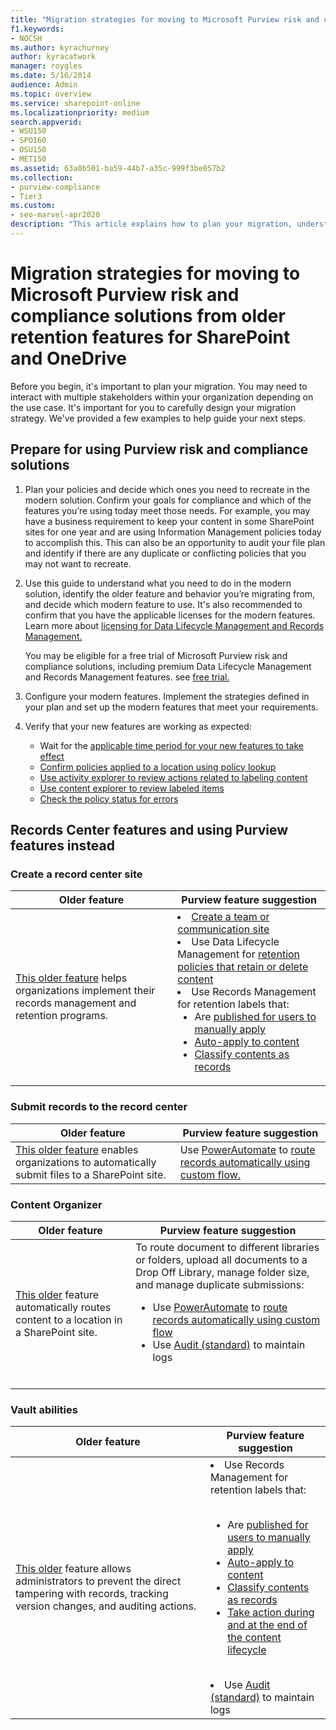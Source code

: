 ```yaml
---
title: "Migration strategies for moving to Microsoft Purview risk and compliance solutions from older retention features for SharePoint and OneDrive"
f1.keywords:
- NOCSH
ms.author: kyrachurney
author: kyracatwork
manager: roygles
ms.date: 5/16/2014
audience: Admin
ms.topic: overview
ms.service: sharepoint-online
ms.localizationpriority: medium
search.appverid:
- WSU150
- SPO160
- OSU150
- MET150
ms.assetid: 63a0b501-ba59-44b7-a35c-999f3be057b2
ms.collection:
- purview-compliance
- Tier3
ms.custom:
- seo-marvel-apr2020
description: "This article explains how to plan your migration, understand the modern solution, and decide which modern solution to use."
---
```


# Migration strategies for moving to Microsoft Purview risk and compliance solutions from older retention features for SharePoint and OneDrive 

Before you begin, it's important to plan your migration. You may need to interact with multiple stakeholders within your organization depending on the use case. It's important for you to carefully design your migration strategy. We've provided a few examples to help guide your next steps.

## Prepare for using Purview risk and compliance solutions 

1. Plan your policies and decide which ones you need to recreate in the modern solution. Confirm your goals for compliance and which of the features you’re using today meet those needs. For example, you may have a business requirement to keep your content in some SharePoint sites for one year and are using Information Management policies today to accomplish this. This can also be an opportunity to audit your file plan and identify if there are any duplicate or conflicting policies that you may not want to recreate. 

1. Use this guide to understand what you need to do in the modern solution, identify the older feature and behavior you’re migrating from, and decide which modern feature to use. It's also recommended to confirm that you have the applicable licenses for the modern features. Learn more about [licensing for Data Lifecycle Management and Records Management.](/office365/servicedescriptions/microsoft-365-service-descriptions/microsoft-365-tenantlevel-services-licensing-guidance/microsoft-365-security-compliance-licensing-guidance)

    You may be eligible for a free trial of Microsoft Purview risk and compliance solutions, including premium Data Lifecycle Management and Records Management features. see [free trial.](/purview/compliance-easy-trials) 

1. Configure your modern features. Implement the strategies defined in your plan and set up the modern features that meet your requirements. 

1. Verify that your new features are working as expected: 

    - Wait for the [applicable time period for your new features to take effect](/purview/retention?tabs=table-overriden) 
    - [Confirm policies applied to a location using policy lookup](/purview/retention?tabs=table-overriden) 
    - [Use activity explorer to review actions related to labeling content](/purview/data-classification-activity-explorer)  
    - [Use content explorer to review labeled items](/purview/data-classification-content-explorer) 
    - [Check the policy status for errors](/microsoft-365/troubleshoot/retention/identify-errors-in-retention-and-retention-label-policies)
    
## Records Center features and using Purview features instead 

### Create a record center site 


|Older feature  |Purview feature suggestion  |
|---------|---------|
|[This older feature](https://support.microsoft.com/en-us/office/create-a-records-center-6bf1488b-62a8-486c-90dd-54b6bcce4b3a#:~:text=You%20need%20to%20take%20the%20following%20steps%20to,on%20the%20Records%20Center%20site.%20...%20See%20More.) helps organizations implement their records management and retention programs.    | <li> [Create a team or communication site](https://support.microsoft.com/en-us/office/create-a-team-or-communication-site-551e190a-8fbe-47ae-a88a-798b443c46b1)  <li> Use Data Lifecycle Management for [retention policies that retain or delete content](/purview/create-retention-policies?tabs=teams-retention)  <li> Use Records Management for retention labels that: <br><ul><li>Are [published for users to manually apply](/purview/create-apply-retention-labels?tabs=manual-outlook%2Cdefault-label-for-sharepoint)</li></li><li>[Auto-apply to content](/purview/apply-retention-labels-automatically)</li><li>[Classify contents as records](/purview/declare-records)</li>  |

### Submit records to the record center 


|Older feature   |Purview feature suggestion   |
|---------|---------|
|[This older feature](https://support.microsoft.com/en-us/office/introduction-to-the-records-center-bae6ca5a-7b19-40e0-b433-e3613a747c2c) enables organizations to automatically submit files to a SharePoint site.     | Use [PowerAutomate](/power-automate/getting-started) to [route records automatically using custom flow.](/dynamics365/customer-service/routing-trigger-automatic)        |
 
### Content Organizer 

|Older feature   |Purview feature suggestion   |
|---------|---------|
|[This older](https://support.microsoft.com/en-us/office/configure-the-content-organizer-to-route-documents-b0875658-69bc-4f48-addb-e3c5f01f2d9a) feature automatically routes content to a location in a SharePoint site.     |To route document to different libraries or folders, upload all documents to a Drop Off Library, manage folder size, and manage duplicate submissions:<br><ul> <li> Use [PowerAutomate](/power-automate/getting-started) to [route records automatically using custom flow](/dynamics365/customer-service/routing-trigger-automatic)</li><li>Use [Audit (standard)](/purview/audit-solutions-overview?view=o365-worldwide&preserve-view=true) to maintain logs</li><br></ul>       |

### Vault abilities


|Older feature  |Purview feature suggestion   |
|---------|---------|
|[This older](https://support.microsoft.com/en-us/office/introduction-to-the-records-center-bae6ca5a-7b19-40e0-b433-e3613a747c2c) feature allows administrators to prevent the direct tampering with records, tracking version changes, and auditing actions.    |<li>Use Records Management for retention labels that:</li><br><ul><li>Are [published for users to manually apply](/purview/create-apply-retention-labels?tabs=manual-outlook%2Cdefault-label-for-sharepoint)</li><li>[Auto-apply to content](/purview/apply-retention-labels-automatically)</li><li>[Classify contents as records](/purview/declare-records)</li><li>[Take action during and at the end of the content lifecycle](/purview/file-plan-manager)</li><br></ul><li>Use [Audit (standard)](/purview/audit-solutions-overview?view=o365-worldwide&preserve-view=true) to maintain logs</li>    |
 